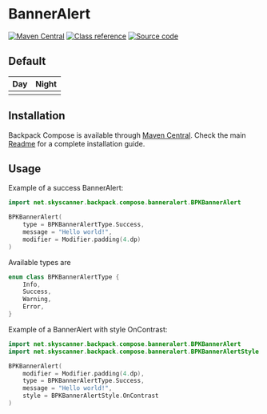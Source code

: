 # BannerAlert

[![Maven Central](https://img.shields.io/maven-central/v/net.skyscanner.backpack/backpack-compose)](https://search.maven.org/artifact/net.skyscanner.backpack/backpack-compose)
[![Class reference](https://img.shields.io/badge/Class%20reference-Android-blue)](https://backpack.github.io/android/backpack-compose/net.skyscanner.backpack.compose.badge)
[![Source code](https://img.shields.io/badge/Source%20code-GitHub-lightgrey)](https://github.com/Skyscanner/backpack-android/tree/main/backpack-compose/src/main/kotlin/net/skyscanner/backpack/compose/badge)

## Default

| Day | Night |
|-----|-------|
|     |       |

## Installation

Backpack Compose is available
through [Maven Central](https://search.maven.org/artifact/net.skyscanner.backpack/backpack-compose). Check the
main [Readme](https://github.com/skyscanner/backpack-android#installation) for a complete installation guide.

## Usage

Example of a success BannerAlert:

```Kotlin
import net.skyscanner.backpack.compose.banneralert.BPKBannerAlert

BPKBannerAlert(
    type = BPKBannerAlertType.Success,
    message = "Hello world!",
    modifier = Modifier.padding(4.dp)
)


```

Available types are

```kotlin
enum class BPKBannerAlertType {
    Info,
    Success,
    Warning,
    Error,
}
```

Example of a BannerAlert with style OnContrast:

```Kotlin
import net.skyscanner.backpack.compose.banneralert.BPKBannerAlert
import net.skyscanner.backpack.compose.banneralert.BPKBannerAlertStyle

BPKBannerAlert(
    modifier = Modifier.padding(4.dp),
    type = BPKBannerAlertType.Success,
    message = "Hello world!",
    style = BPKBannerAlertStyle.OnContrast
)
```

